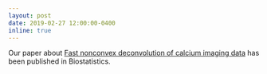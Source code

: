 ```yaml
---
layout: post
date: 2019-02-27 12:00:00-0400
inline: true
---
```


Our paper about
[Fast nonconvex deconvolution of calcium imaging data](https://academic.oup.com/biostatistics/advance-article/doi/10.1093/biostatistics/kxy083/5310127)
has been published in Biostatistics.


